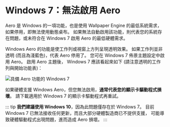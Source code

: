 # Windows 7：無法啟用 Aero

Aero 是 Windows 的一項功能，也是使用 Wallpaper Engine 的最低系統需求，如果停用，即無法使用動態桌布。 如果無法自動啟用該功能，則代表您的系統存在問題，或未符合在 Windows 7 啟用 Aero 的最低硬體需求。

Windows Aero 的功能是使工作列或視窗上方列呈現透明效果。 如果工作列並非透明 (而且為淺藍色)，代表 Aero 停用了。 您可在 Windows 7 佈景主題設定中啟用 Aero。 啟用 Aero 主題後， Windows 7 應該看起來如下 (請注意透明的工作列與開始功能表)：

![具備 Aero 功能的 Windows 7](./w7.png)

如果硬體支援 Windows Aero，但您無法啟用，**通常代表您的顯示卡驅動程式損壞**。 請下載適用於 Windows 7 的顯示卡驅動程式再重試。

::: tip **我們建議使用 Windows 10**，因為此問題僅存在於 Windows 7。 目前 Windows 7 已無法接收任何更新，而且大部分硬體製造商已不提供支援， 可能導致硬體驅動程式出現問題，進而造成 Aero 損壞。 :::
